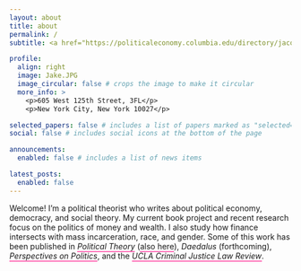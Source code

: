 ```yaml
---
layout: about
title: about
permalink: /
subtitle: <a href="https://politicaleconomy.columbia.edu/directory/jacob-swanson">Center for Political Economy, Columbia University</a>

profile:
  align: right
  image: Jake.JPG
  image_circular: false # crops the image to make it circular
  more_info: >
    <p>605 West 125th Street, 3FL</p>
    <p>New York City, New York 10027</p>

selected_papers: false # includes a list of papers marked as "selected={true}"
social: false # includes social icons at the bottom of the page

announcements:
  enabled: false # includes a list of news items

latest_posts:
  enabled: false
---
```


Welcome! I’m a political theorist who writes about political economy, democracy, and social theory. My current book project and recent research focus on the politics of money and wealth. I also study how finance intersects with mass incarceration, race, and gender. Some of this work has been published in <a href="https://doi.org/10.1177/00905917231204891" style="text-decoration:none; border-bottom: 2px solid #ff69b4;">*Political Theory*</a> (<a href="https://doi.org/10.1177/0090591720980472" style="text-decoration:none; border-bottom: 2px solid #ff69b4;">also here</a>), *Daedalus* (forthcoming), <a href="https://doi.org/10.1017/S1537592721002218" style="text-decoration:none; border-bottom: 2px solid #ff69b4;">*Perspectives on Politics*</a>, and the <a href="https://escholarship.org/uc/item/7cg3q309" style="text-decoration:none; border-bottom: 2px solid #ff69b4;">*UCLA Criminal Justice Law Review*</a>.
